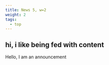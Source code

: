 ```yaml
---
title: News 5, w=2
weight: 2
tags:
  - top
---
```

## hi, i like being fed with content

Hello, I am an announcement